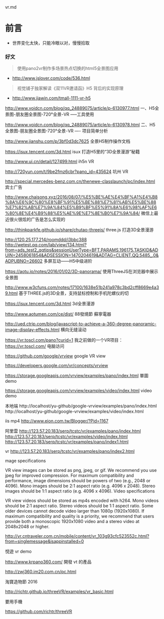 vr.md

# 前言 #

- 世界变化太快，只能冷眼以对，慢慢拾取 


### 好文

> 使用pano2vr制作多场景热点切换的html5全景图应用

- http://www.jslover.com/code/536.html


> 视觉铺子独家解读《双11VR邀请函》H5 背后的实现原理

- http://www.jiawin.com/tmall-1111-vr-h5


http://www.voidcn.com/blog/qq_24889075/article/p-6130977.html 
一、H5全景图-朋友圈全景图-720°全景-VR —–工具使用

http://www.voidcn.com/blog/qq_24889075/article/p-6130978.html 
二、H5全景图-朋友圈全景图-720°全景-VR —- 项目简单分析

http://www.jianshu.com/p/3bf0d3dc7625 
全景H5制作操作文档

https://isux.tencent.com/3d.html 
isux 打造H5里的“3D全景漫游”秘籍

http://www.ui.cn/detail/127499.html 
ih5n VR

http://720yun.com/t/9be2fmz6cbr?pano_id=435624 
坑州 VR

http://special.mercedes-benz.com.cn/thenewe-classlaunch/pc/index.html 
宾士广告

http://www.chaisong.xyz/2016/08/07/%E5%BE%AE%E4%BF%A1%E4%B8%8A%E6%9C%80%E8%BF%91%E5%BE%88%E7%81%AB%E5%BE%88%E7%82%AB%E7%9A%84%E5%B9%BF%E5%91%8A%E6%98%AF%E6%80%8E%E4%B9%88%E5%AE%9E%E7%8E%B0%E7%9A%84/
微信上最近很火很炫的广告是怎么实现的

http://thinkparkfe.github.io/share/chutao-threejs/ 
three.js 打造3D全景漫游

http://120.25.177.214/roomddd/i3bbc388 
http://wetest.qq.com/lab/view/134.html?from=ads_test2_qqtips&sessionUserType=BFT.PARAMS.196175.TASKID&ADUIN=2458061854&ADSESSION=1470204619&ADTAG=CLIENT.QQ.5485_.0&ADPUBNO=26602
多屏互动——H5中级进阶

https://aotu.io/notes/2016/01/02/3D-panorama/ 
使用ThreeJS在浏览器中展示全景图

http://www.w3cfuns.com/notes/17100/1638e51b241a978c3bd2cff8669e4a39.html 
基于THREE.js的3D全景，支持鼠标控制和手机陀螺仪的切

https://isux.tencent.com/3d.html 
3d全景漫游

http://www.aotumen.com/ce/dist/ 
88發燒節 蘇寧電器

http://ued.ctrip.com/blog/javascript-to-achieve-a-360-degree-panoramic-image-display-effects.html 
横向无缝滚动

https://vr.toscl.com/pano?curid=1 
我之前做的一个VR项目： https://vr.toscl.com/ 电脑访问

https://github.com/google/vrview 
google VR view

https://developers.google.com/vr/concepts/vrview

https://storage.googleapis.com/vrview/examples/pano/index.html 
單圖 demo

https://storage.googleapis.com/vrview/examples/video/index.html 
video demo

本地端 
http://localhost/yu-github/google-vrview/examples/pano/index.html 
http://localhost/yu-github/google-vrview/examples/video/index.html

iis mp4 http://www.eion.com.tw/Blogger/?Pid=1167

阿里雲 
http://123.57.20.183/serp/tcstc/vr/examples/pano/index.html 
http://123.57.20.183/serp/tcstc/vr/examples/video/index.html 
http://123.57.20.183/serp/tcstc/vr/examples/pano/index1.html

vr 
http://123.57.20.183/serp/tcstc/vr/examples/pano/index2.html

mage specifications

VR view images can be stored as png, jpeg, or gif. We recommend you use jpeg for improved compression. 
For maximum compatibility and performance, image dimensions should be powers of two (e.g., 2048 or 4096). 
Mono images should be 2:1 aspect ratio (e.g. 4096 x 2048). 
Stereo images should be 1:1 aspect ratio (e.g. 4096 x 4096). 
Video specifications

VR view videos should be stored as mp4s encoded with h264. 
Mono videos should be 2:1 aspect ratio. 
Stereo videos should be 1:1 aspect ratio. 
Some older devices cannot decode video larger than 1080p (1920x1080). If maximum compatibility and quality is a priority, we recommend that users provide both a monoscopic 1920x1080 video and a stereo video at 2048x2048 or higher.

http://vr.cntraveler.com.cn/mobile/content/vr_103g93cfc523552c.html?from=singlemessage&isappinstalled=0

悅遊 vr demo

http://www.krpano360.com/ 
開發 vt 的產品

http://zwj360.im20.com.cn/pc.html

淘寶造物節 2016

http://richtr.github.io/threeVR/examples/vr_basic.html

要用手機

https://github.com/richtr/threeVR


